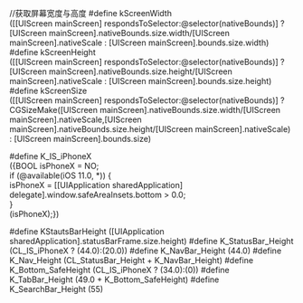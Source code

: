 //获取屏幕宽度与高度
#define kScreenWidth \
([[UIScreen mainScreen] respondsToSelector:@selector(nativeBounds)] ? [UIScreen mainScreen].nativeBounds.size.width/[UIScreen mainScreen].nativeScale : [UIScreen mainScreen].bounds.size.width)
#define kScreenHeight \
([[UIScreen mainScreen] respondsToSelector:@selector(nativeBounds)] ? [UIScreen mainScreen].nativeBounds.size.height/[UIScreen mainScreen].nativeScale : [UIScreen mainScreen].bounds.size.height)
#define kScreenSize \
([[UIScreen mainScreen] respondsToSelector:@selector(nativeBounds)] ? CGSizeMake([UIScreen mainScreen].nativeBounds.size.width/[UIScreen mainScreen].nativeScale,[UIScreen mainScreen].nativeBounds.size.height/[UIScreen mainScreen].nativeScale) : [UIScreen mainScreen].bounds.size)


#define K_IS_iPhoneX \
({BOOL isPhoneX = NO;\
if (@available(iOS 11.0, *)) {\
isPhoneX = [[UIApplication sharedApplication] delegate].window.safeAreaInsets.bottom > 0.0;\
}\
(isPhoneX);})

#define KStautsBarHeight ([UIApplication sharedApplication].statusBarFrame.size.height)
#define K_StatusBar_Height    (CL_IS_iPhoneX ? (44.0):(20.0))
#define K_NavBar_Height       (44.0)
#define K_Nav_Height          (CL_StatusBar_Height + K_NavBar_Height)
#define K_Bottom_SafeHeight   (CL_IS_iPhoneX ? (34.0):(0))
#define K_TabBar_Height       (49.0 + K_Bottom_SafeHeight)
#define K_SearchBar_Height    (55)
